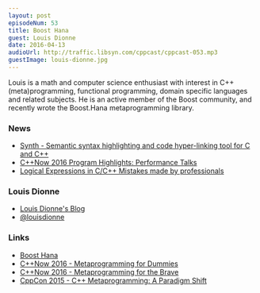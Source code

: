 ```yaml
---
layout: post
episodeNum: 53
title: Boost Hana
guest: Louis Dionne
date: 2016-04-13
audioUrl: http://traffic.libsyn.com/cppcast/cppcast-053.mp3
guestImage: louis-dionne.jpg
---
```


Louis is a math and computer science enthusiast with interest in C++ 
(meta)programming, functional programming, domain specific languages 
and related subjects. He is an active member of the Boost community, 
and recently wrote the Boost.Hana metaprogramming library.

### News ###

 - [Synth - Semantic syntax highlighting and code hyper-linking tool for C and C++](https://www.reddit.com/r/cpp/comments/4d6by9/synth_a_libclang_based_tool_for_generating/)
 - [C++Now 2016 Program Highlights: Performance Talks](http://cppnow.org/2016-conference/announcements/2016/04/11/program-highlights-performance-talks.html)
 - [Logical Expressions in C/C++ Mistakes made by professionals](http://www.viva64.com/en/b/0390/)
 
### Louis Dionne ###

 - [Louis Dionne's Blog](http://ldionne.com/)
 - [@louisdionne](https://twitter.com/louisdionne)

### Links ###

 - [Boost Hana](https://github.com/boostorg/hana)
 - [C++Now 2016 - Metaprogramming for Dummies](http://cppnow2016.sched.org/event/6SfX/metaprogramming-for-dummies)
 - [C++Now 2016 - Metaprogramming for the Brave](http://cppnow2016.sched.org/event/6SfY/metaprogramming-for-the-brave)
 - [CppCon 2015 - C++ Metaprogramming: A Paradigm Shift](https://youtu.be/cg1wOINjV9U)
